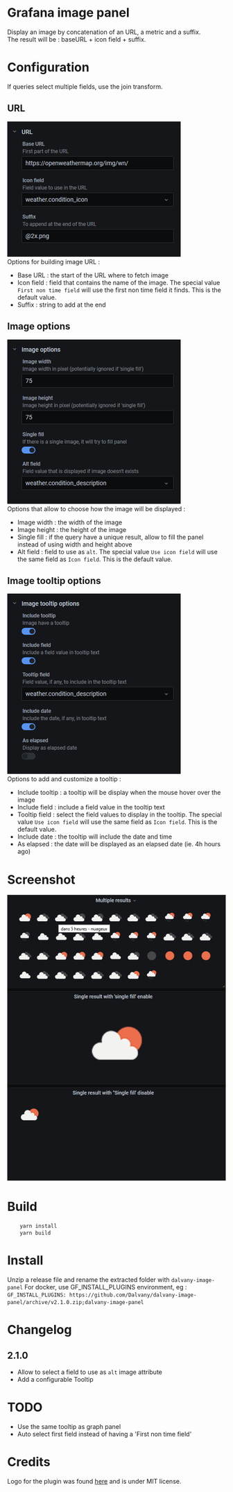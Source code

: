 # Grafana image panel

Display an image by concatenation of an URL, a metric and a suffix.  
The result will be : baseURL + icon field + suffix.  

# Configuration

If queries select multiple fields, use the join transform.

## URL

![configuration panel](https://github.com/Dalvany/dalvany-image-panel/raw/master/src/img/configuration_url.png)  
Options for building image URL :

-   Base URL : the start of the URL where to fetch image
-   Icon field : field that contains the name of the image. The special value
    `First non time field` will use the first non time field it finds. This is
    the default value.
-   Suffix : string to add at the end

## Image options

![configuration panel](https://github.com/Dalvany/dalvany-image-panel/raw/master/src/img/configuration_image.png)  
Options that allow to choose how the image will be displayed :

-   Image width : the width of the image
-   Image height : the height of the image
-   Single fill : if the query have a unique result, allow to fill the panel instead
    of using width and height above
-   Alt field : field to use as `alt`. The special value `Use icon field`
    will use the same field as `Icon field`. This is the default value.

## Image tooltip options

![configuration panel](https://github.com/Dalvany/dalvany-image-panel/raw/master/src/img/configuration_tooltip.png)  
Options to add and customize a tooltip :

-   Include tooltip : a tooltip will be display when the mouse hover over the image
-   Include field : include a field value in the tooltip text
-   Tooltip field : select the field values to display in the tooltip. The
    special value `Use icon field` will use the same field as `Icon field`. This
    is the default value.
-   Include date : the tooltip will include the date and time
-   As elapsed : the date will be displayed as an elapsed date (ie. 4h hours ago)

# Screenshot

![screenshot](https://github.com/Dalvany/dalvany-image-panel/raw/master/src/img/screenshot.png)

# Build

        yarn install
        yarn build

# Install

Unzip a release file and rename the extracted folder with `dalvany-image-panel`
For docker, use GF_INSTALL_PLUGINS environment, eg : `GF_INSTALL_PLUGINS: https://github.com/Dalvany/dalvany-image-panel/archive/v2.1.0.zip;dalvany-image-panel`

# Changelog

## 2.1.0

-   Allow to select a field to use as `alt` image attribute
-   Add a configurable Tooltip

# TODO

-   Use the same tooltip as graph panel
-   Auto select first field instead of having a 'First non time field'

# Credits

Logo for the plugin was found [here](https://www.iconfinder.com/icons/211677/image_icon) and is under MIT license.
